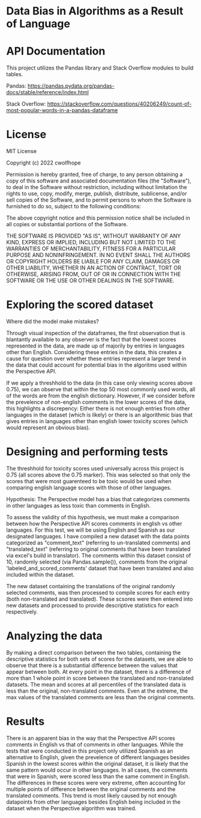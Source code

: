 # Data Bias in Algorithms as a Result of Language

# API Documentation

This project utilizes the Pandas library and Stack Overflow modules to build tables.

Pandas: https://pandas.pydata.org/pandas-docs/stable/reference/index.html

Stack Overflow: https://stackoverflow.com/questions/40206249/count-of-most-popular-words-in-a-pandas-dataframe

# License

MIT License

Copyright (c) 2022 cwolfhope

Permission is hereby granted, free of charge, to any person obtaining a copy
of this software and associated documentation files (the "Software"), to deal
in the Software without restriction, including without limitation the rights
to use, copy, modify, merge, publish, distribute, sublicense, and/or sell
copies of the Software, and to permit persons to whom the Software is
furnished to do so, subject to the following conditions:

The above copyright notice and this permission notice shall be included in all
copies or substantial portions of the Software.

THE SOFTWARE IS PROVIDED "AS IS", WITHOUT WARRANTY OF ANY KIND, EXPRESS OR
IMPLIED, INCLUDING BUT NOT LIMITED TO THE WARRANTIES OF MERCHANTABILITY,
FITNESS FOR A PARTICULAR PURPOSE AND NONINFRINGEMENT. IN NO EVENT SHALL THE
AUTHORS OR COPYRIGHT HOLDERS BE LIABLE FOR ANY CLAIM, DAMAGES OR OTHER
LIABILITY, WHETHER IN AN ACTION OF CONTRACT, TORT OR OTHERWISE, ARISING FROM,
OUT OF OR IN CONNECTION WITH THE SOFTWARE OR THE USE OR OTHER DEALINGS IN THE
SOFTWARE.

# Exploring the scored dataset

Where did the model make mistakes?

Through visual inspection of the dataframes, the first observation that is blantantly available to any observer is the fact that the lowest scores represented in the data, are made up of majorily by entries in languages other than English. Considering these entries in the data, this creates a cause for question over whether these entries represent a larger trend in the data that could account for potential bias in the algoritms used within the Perspective API.

If we apply a threshhold to the data (in this case only viewing scores above 0.75), we can observe that within the top 50 most commonly used words, all of the words are from the english dictionary. However, if we consider before the prevelence of non-english comments in the lower scores of the data, this highlights a discrepency: Either there is not enough entries from other languages in the dataset (which is likely) or there is an algorithmic bias that gives entries in languages other than english lower toxicity scores (which would represent an obvious bias).

# Designing and performing tests

The threshhold for toxicity scores used universally across this project is 0.75 (all scores above the 0.75 marker). This was selected so that only the scores that were most guarenteed to be toxic would be used when comparing english language scores with those of other languages.

Hypothesis: The Perspective model has a bias that categorizes comments in other languages as less toxic than comments in English.

To assess the validity of this hypothesis, we must make a comparison between how the Perspective API scores comments in english vs other languages. For this test, we will be using English and Spanish as our designated languages. I have compiled a new dataset with the data points categorized as "comment_text" (referring to un-translated comments) and "translated_text" (referring to original comments that have been translated via excel's build in translator). The comments within this dataset consist of 10, randomly selected (via Pandas.sample()), comments from the original 'labeled_and_scored_comments' dataset that have been translated and also included within the dataset.

The new dataset containing the translations of the original randomly selected comments, was then processed to compile scores for each entry (both non-translated and translated). These scsores were then entered into new datasets and processed to provide descriptive statistics for each respectively.

# Analyzing the data

By making a direct comparison between the two tables, containing the descriptive statistics for both sets of scores for the datasets, we are able to observe that there is a substantial difference between the values that appear between both. At every point in the dataset, there is a difference of more than 1 whole point in score between the translated and non-translated datasets. The mean and scores at all percentiles of the translated data is less than the original, non-translated comments. Even at the extreme, the max values of the translated comments are less than the original comments.


# Results

There is an apparent bias in the way that the Perspective API scores comments in English vs that of comments in other languages. While the tests that were conducted in this project only utilized Spanish as an alternative to English, given the prevelence of different languages besides Spanish in the lowest scores within the original dataset, it is likely that the same pattern would occur in other languages. In all cases, the comments that were in Spanish, were scored less than the same comment in English. The differences in these scores were very extreme, often accounting for multiple points of difference between the original comments and the translated comments. This trend is most likely caused by not enough datapoints from other languages besides English being included in the dataset when the Perspective algorithm was trained.


